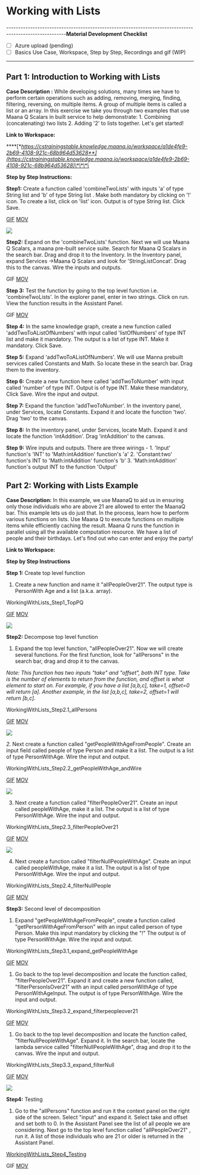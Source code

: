 # Working with Lists

-------------------------------------------------------------------------------------------------------**Material Development Checklist**

* [ ] Azure upload \(pending\)
* [ ] Basics Use Case, Workspace, Step by Step, Recordings and gif \(WIP\)

-------------------------------------------------------------------------------------------------------

## **Part 1: Introduction to Working with Lists**

**Case Description :** While developing solutions, many times we have to perform certain operations such as adding, removing, merging, finding, filtering, reversing, on multiple items. A group of multiple items is called a list or an array. In this exercise we take you through two examples that use Maana Q Scalars in built service to help demonstrate:  1. Combining \(concatenating\) two lists  2. Adding '2' to lists together.  Let's get started!

**Link to Workspace:**

\*\*\*\*[**https://cstrainingstable.knowledge.maana.io/workspace/a1de4fe9-2b69-4108-921c-68b964d53628**](https://cstrainingstable.knowledge.maana.io/workspace/a1de4fe9-2b69-4108-921c-68b964d53628)\*\*\*\*

**Step by Step Instructions:**

**Step1:** Create a function called  'combineTwoLists' with inputs 'a' of type String list and 'b' of type String list . Make both mandatory by clicking on '!' icon. To create a list, click on 'list' icon. Output is of type String list. Click Save.

[GIF](https://maanaimages.blob.core.windows.net/maana-q-documentation/QTraining_videos/working_with_lists/Working%20With%20Lists%20Intro/Gifs/WorkingWithLists_Intro_Step1.gif) [MOV](https://maanaimages.blob.core.windows.net/maana-q-documentation/QTraining_videos/working_with_lists/Working%20With%20Lists%20Intro/Videos/WorkingWithLists_Intro_Step1.mov)

![](../../.gitbook/assets/workingwithlists_intro_step1.gif)

**Step2:** Expand on the 'combineTwoLists'  function. Next we will use Maana Q Scalars, a maana pre-built service suite. Search for Maana Q Scalars in the search bar. Drag and drop it to the Inventory. In the Inventory panel, expand Services -&gt;Maana Q Scalars and look for  'StringListConcat'. Drag this to the canvas. Wire the inputs and outputs. 

GIF [MOV](https://maanaimages.blob.core.windows.net/maana-q-documentation/QTraining_videos/working_with_lists/Working%20With%20Lists%20Intro/Videos/WorkingWithLists_Intro_Step2.mov)

**Step 3:** Test the function by going to the top level function i.e. 'combineTwoLists'. In the explorer panel, enter in two strings. Click on run. View the function results in the Assistant Panel.

GIF [MOV](https://maanaimages.blob.core.windows.net/maana-q-documentation/QTraining_videos/working_with_lists/Working%20With%20Lists%20Intro/Videos/WorkingWithLists_Intro_Step3.mov)

**Step 4:** In the same knowledge graph, create a new function called 'addTwoToAListOfNumbers' with input called 'listOfNumbers' of type INT list and make it mandatory. The output is a list of type INT. Make it mandatory. Click Save.

**Step 5:** Expand 'addTwoToAListOfNumbers'.  We will use Manna prebuilt services called Constants and Math. So locate these in the search bar. Drag them to the inventory.

**Step 6:** Create a new function here called 'addTwoToNumber' with input called 'number' of type INT. Output is of type INT. Make these mandatory, Click Save. Wire the input and output. 

**Step 7:** Expand the function 'addTwoToNumber'. In the inventory panel, under Services, locate Constants. Expand it and locate the function 'two'. Drag 'two' to the canvas.

**Step 8:** In the inventory panel, under Services, locate Math. Expand it and locate   the function 'intAddition'. Drag 'intAddition' to the canvas.

**Step 9:** Wire inputs and outputs.  There are three wirings - 1. 'Input' function's 'INT' to 'Math:intAddition' function's 'a' 2. 'Constant:two' function's INT to 'Math:intAddition' function's 'b' 3. 'Math:intAddition' function's output INT to the function 'Output'



## **Part 2: Working with Lists Example**

**Case Description:** In this example, we use MaanaQ to aid us in ensuring only those individuals who are above 21 are allowed to enter the MaanaQ bar. This example lets us do just that. In the process, learn how to perform various functions on lists. Use Maana Q to execute functions on multiple items while efficiently caching the result. Maana Q runs the function in parallel using all the available computation resource. We have a list of people and their birthdays. Let's find out who can enter and enjoy the party!

**Link to Workspace:** 

**Step by Step Instructions**

**Step 1:** Create top level function

1. Create a new function and name it "allPeopleOver21". The output type is PersonWith Age and a list \(a.k.a. array\).

WorkingWithLists\_Step1\_TopPQ

[GIF](https://maanaimages.blob.core.windows.net/maana-q-documentation/QTraining_videos/working_with_lists/Working%20With%20Lists%20Step%20by%20Step/WorkingWithLists_Step1_TopPQ.gif) [MOV](https://maanaimages.blob.core.windows.net/maana-q-documentation/QTraining_videos/working_with_lists/Working%20With%20Lists%20Step%20by%20Step/WorkingWithLists_Step1_TopPQ.mov)

![](../../.gitbook/assets/workingwithlists_step1_toppq.gif)

**Step2:** Decompose top level function

1. Expand the top level function, "allPeopleOver21". Now we will create several functions. For the first function, look for "allPersons" in the search bar, drag and drop it to the canvas. 

_Note: This function has two inputs "take" and "offset", both INT type. Take is the number of elements to return from the function, and offset is what element to start on. For example, if you have a list \[a,b,c\], take=1, offset=0 will return \[a\]. Another example, in the list \[a,b,c\], take=2, offset=1 will return \[b,c\]._ 

WorkingWithLists\_Step2.1\_allPersons

[GIF](https://maanaimages.blob.core.windows.net/maana-q-documentation/QTraining_videos/working_with_lists/Working%20With%20Lists%20Step%20by%20Step/Gifs%206/WorkingWithLists_Step2.1_allPersons.gif) [MOV](https://maanaimages.blob.core.windows.net/maana-q-documentation/QTraining_videos/working_with_lists/Working%20With%20Lists%20Step%20by%20Step/WorkingWithLists_Step2.1_allPersons.mov)

![](../../.gitbook/assets/workingwithlists_step2.1_allpersons.gif)

_2._  Next create a function called "getPeopleWithAgeFromPeople". Create an input field called people of type Person and make it a list. The output is a list of type PersonWithAge. Wire the input and output.

WorkingWithLists\_Step2.2\_getPeopleWithAge\_andWire

[GIF](https://maanaimages.blob.core.windows.net/maana-q-documentation/QTraining_videos/working_with_lists/Working%20With%20Lists%20Step%20by%20Step/Gifs%206/WorkingWithLists_Step2.2_getPeopleWithAge_andWire.gif) [MOV](https://maanaimages.blob.core.windows.net/maana-q-documentation/QTraining_videos/working_with_lists/Working%20With%20Lists%20Step%20by%20Step/WorkingWithLists_Step2.2_getPeopleWithAge_andWire.mov)

![](../../.gitbook/assets/workingwithlists_step2.2_getpeoplewithage_andwire.gif)

3. Next create a function called "filterPeopleOver21". Create an input called peopleWithAge, make it a list. The output is a list of type PersonWithAge. Wire the input and output.

WorkingWithLists\_Step2.3\_filterPeopleOver21

[GIF](https://maanaimages.blob.core.windows.net/maana-q-documentation/QTraining_videos/working_with_lists/Working%20With%20Lists%20Step%20by%20Step/Gifs%206/WorkingWithLists_Step2.3_filterPeopleOver21.gif) [MOV](https://maanaimages.blob.core.windows.net/maana-q-documentation/QTraining_videos/working_with_lists/Working%20With%20Lists%20Step%20by%20Step/WorkingWithLists_Step2.3_filterPeopleOver21.mov)

![](../../.gitbook/assets/workingwithlists_step2.3_filterpeopleover21.gif)

4. Next create a function called "filterNullPeopleWithAge". Create an input called peopleWithAge, make it a list. The output is a list of type PersonWithAge. Wire the input and output.

WorkingWithLists\_Step2.4\_filterNullPeople

[GIF](https://maanaimages.blob.core.windows.net/maana-q-documentation/QTraining_videos/working_with_lists/Working%20With%20Lists%20Step%20by%20Step/Gifs%206/WorkingWithLists_Step2.4_filterNullPeople.gif) [MOV](https://maanaimages.blob.core.windows.net/maana-q-documentation/QTraining_videos/working_with_lists/Working%20With%20Lists%20Step%20by%20Step/WorkingWithLists_Step2.4_filterNullPeople.mov)





**Step3:** Second level of decomposition

1. Expand "getPeopleWithAgeFromPeople", create a function called "getPersonWithAgeFromPerson" with an input called person of type Person. Make this input mandatory by clicking the "!" The output is of type PersonWithAge. Wire the input and output.

WorkingWithLists\_Step3.1\_expand\_getPeopleWithAge

[GIF](https://maanaimages.blob.core.windows.net/maana-q-documentation/QTraining_videos/working_with_lists/Working%20With%20Lists%20Step%20by%20Step/Gifs%206/WorkingWithLists_Step3.1_expand_getPeopleWithAge.gif) [MOV](https://maanaimages.blob.core.windows.net/maana-q-documentation/QTraining_videos/working_with_lists/Working%20With%20Lists%20Step%20by%20Step/WorkingWithLists_Step3.1_expand_getPeopleWithAge.mov)



1. Go back to the top level decomposition and locate the function called, "filterPeopleOver21". Expand it and create a new function called, "filterPersonIsOver21" with an input called personWithAge of type PersonWithAgeInput. The output is of type PersonWithAge. Wire the input and output.

WorkingWithLists\_Step3.2\_expand\_filterpeopleover21

[GIF](https://maanaimages.blob.core.windows.net/maana-q-documentation/QTraining_videos/working_with_lists/Working%20With%20Lists%20Step%20by%20Step/Gifs%206/WorkingWithLists_Step3.2_expand_filterpeopleover21.gif) [MOV](https://maanaimages.blob.core.windows.net/maana-q-documentation/QTraining_videos/working_with_lists/Working%20With%20Lists%20Step%20by%20Step/WorkingWithLists_Step3.2_expand_filterpeopleover21.mov)

1. Go back to the top level decomposition and locate the function called, "filterNullPeopleWithAge". Expand it. In the search bar, locate the lambda service called "filterNullPeopleWithAge", drag and drop it to the canvas. Wire the input and output.

WorkingWithLists\_Step3.3\_expand\_filterNull

[GIF](https://maanaimages.blob.core.windows.net/maana-q-documentation/QTraining_videos/working_with_lists/Working%20With%20Lists%20Step%20by%20Step/Gifs%206/WorkingWithLists_Step3.3_expand_filterNull.gif) [MOV](https://maanaimages.blob.core.windows.net/maana-q-documentation/QTraining_videos/working_with_lists/Working%20With%20Lists%20Step%20by%20Step/WorkingWithLists_Step3.3_expand_filterNull.mov)

![](../../.gitbook/assets/workingwithlists_step3.3_expand_filternull.gif)

**Step4:** Testing

1. Go to the "allPersons" function and run it the context panel on the right side of the screen. Select "input" and expand it. Select take and offset and set both to 0. In the Assistant Panel see the list of all people we are considering. Next go to the top level function called "allPeopleOver21" , run it. A list of those individuals who are 21 or older is returned in the Assistant Panel.

[WorkingWithLists\_Step4\_Testing](https://maanaimages.blob.core.windows.net/maana-q-documentation/QTraining_videos/working_with_lists/Working%20With%20Lists%20Step%20by%20Step/WorkingWithLists_Step4_Testing.mov)

GIF [MOV](https://maanaimages.blob.core.windows.net/maana-q-documentation/QTraining_videos/working_with_lists/Working%20With%20Lists%20Step%20by%20Step/WorkingWithLists_Step4_Testing.mov)

























